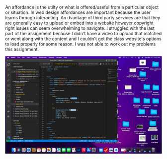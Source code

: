 An affordance is the utilty or what is offered/useful from a particular object or situation. In web design affordances are important because the user learns through interacting. An dvantage of third party services are that they are generally easy to upload or embed into a website however copyright right issues can seem overwhelming to navigate. I struggled with the last part of the assignment because I didn't have a video to upload that matched or went along with the content and I couldn't get the class website's options to load properly for some reason. I was not able to work out my problems this assignment.

![](images/assign.8screenshot.png)